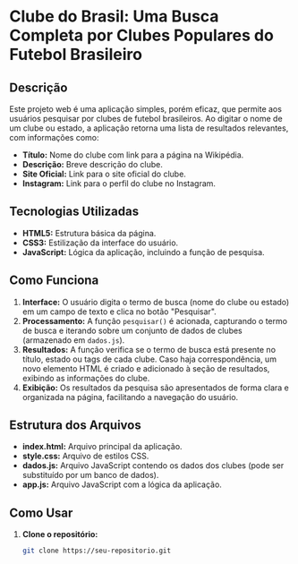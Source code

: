 # Clube do Brasil: Uma Busca Completa por Clubes Populares do Futebol Brasileiro

## Descrição
Este projeto web é uma aplicação simples, porém eficaz, que permite aos usuários pesquisar por clubes de futebol brasileiros. Ao digitar o nome de um clube ou estado, a aplicação retorna uma lista de resultados relevantes, com informações como:

* **Título:** Nome do clube com link para a página na Wikipédia.
* **Descrição:** Breve descrição do clube.
* **Site Oficial:** Link para o site oficial do clube.
* **Instagram:** Link para o perfil do clube no Instagram.

## Tecnologias Utilizadas
* **HTML5:** Estrutura básica da página.
* **CSS3:** Estilização da interface do usuário.
* **JavaScript:** Lógica da aplicação, incluindo a função de pesquisa.

## Como Funciona
1. **Interface:** O usuário digita o termo de busca (nome do clube ou estado) em um campo de texto e clica no botão "Pesquisar".
2. **Processamento:** A função `pesquisar()` é acionada, capturando o termo de busca e iterando sobre um conjunto de dados de clubes (armazenado em `dados.js`).
3. **Resultados:** A função verifica se o termo de busca está presente no título, estado ou tags de cada clube. Caso haja correspondência, um novo elemento HTML é criado e adicionado à seção de resultados, exibindo as informações do clube.
4. **Exibição:** Os resultados da pesquisa são apresentados de forma clara e organizada na página, facilitando a navegação do usuário.

## Estrutura dos Arquivos
* **index.html:** Arquivo principal da aplicação.
* **style.css:** Arquivo de estilos CSS.
* **dados.js:** Arquivo JavaScript contendo os dados dos clubes (pode ser substituído por um banco de dados).
* **app.js:** Arquivo JavaScript com a lógica da aplicação.

## Como Usar
1. **Clone o repositório:**
   ```bash
   git clone https://seu-repositorio.git
